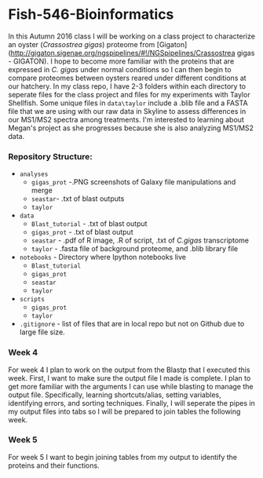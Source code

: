 # Fish-546-Bioinformatics
In this Autumn 2016 class I will be working on a class project to characterize an oyster (*Crassostrea gigas*) proteome from [Gigaton](http://gigaton.sigenae.org/ngspipelines/#!/NGSpipelines/Crassostrea gigas - GIGATON). I hope to become more familiar with the proteins that are expressed in *C. gigas* under normal conditions so I can then begin to compare proteomes between oysters reared under different conditions at our hatchery. In my class repo, I have 2-3 folders within each directory to seperate files for the class project and files for my experiments with Taylor Shellfish. Some unique files in `data\taylor` include a .blib file and a FASTA file that we are using with our raw data in Skyline to assess differences in our MS1/MS2 spectra among treatments. I'm interested to learning about Megan's project as she progresses because she is also analyzing MS1/MS2 data.

### Repository Structure:
- `analyses`
  - `gigas_prot` -.PNG screenshots of Galaxy file manipulations and merge
  - `seastar`- .txt of blast outputs
  - `taylor`
- `data`
  - `Blast_tutorial` - .txt of blast output
  - `gigas_prot` - .txt of blast output
  - `seastar` - .pdf of R image, .R of script, .txt of _C.gigas_ transcriptome
  - `taylor` - .fasta file of background proteome, and .blib library file
- `notebooks` - Directory where Ipython notebooks live
  - `Blast_tutorial`
  - `gigas_prot`
  - `seastar`
  - `taylor`
- `scripts`
  - `gigas_prot`
  - `taylor`
- `.gitignore` - list of files that are in local repo but not on Github due to large file size.

### Week 4
For week 4 I plan to work on the output from the Blastp that I executed this week. First, I want to make sure the output file I made is complete. I plan to get more familiar with the arguments I can use while blasting to manage the output file. Specifically, learning shortcuts/alias, setting variables, identifying errors, and sorting techniques. Finally, I will seperate the pipes in my output files into tabs so I will be prepared to join tables the following week.

### Week 5
For week 5 I want to begin joining tables from my output to identify the proteins and their functions. 


